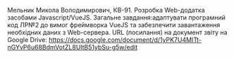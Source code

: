 Мельник Микола Володимирович, КВ-91. Розробка Web-додатка засобами Javascript/VueJS. Загальне завдання:адаптувати програмний код ЛР№2 до вимог фреймворка VueJS та забезпечити завантаження необхідних даних з Web-сервера. URL (посилання) на документ звіту на Google Drive:
https://docs.google.com/document/d/1yPK7U4MITt-nGYvP6u68BdmVotZL8UltB51ybSu-g5w/edit
